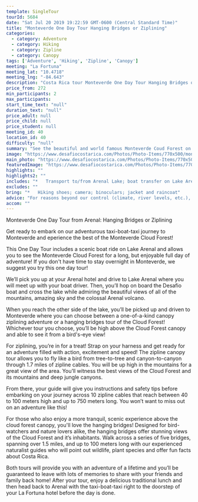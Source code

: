 ```yaml
---
template: SingleTour
tourId: 5684
date: "Sat Jul 20 2019 19:22:59 GMT-0600 (Central Standard Time)"
title: "Monteverde One Day Tour Hanging Bridges or Ziplining"
categories: 
  - category: Adventure
  - category: Hiking
  - category: Zipline
  - category: Canopy
tags: ['Adventure', 'Hiking', 'Zipline', 'Canopy']
meeting: "La Fortuna"
meeting_lat: "10.4718"
meeting_lng: "-84.643"
description: "Costa Rica tour Monteverde One Day Tour Hanging Bridges or Ziplining, id 5684"
price_from: 272
min_participants: 2
max_participants: 
start_time_text: "null"
duration_text: "null"
price_adult: null
price_child: null
price_student: null
meeting_id: 40
location_id: 40
difficulty: "null"
summary: "See the beautiful and world famous Monteverde Coud Forest on this One Day Tour from Arenal to Monteverde. Take our adventurous taxi-boat-taxi across Lake Arenal, enjoy beautiful views of the Costa Rican countryside and gorgeous mountains engulfed in rainforest. Half the fun is getting there! Upon arrival, choose between a breath-taking zipline adventure or a walk along the top of the Cloud Forest canopy on hanging bridges – on both tours you will get up-close and personal with..."
image: "https://www.desafiocostarica.com/Photos/Photo-Items/770x500/monteverde-one-day-tour---hanging-bridges--ziplining--and-gondola--1405965944.jpg"
main_photo: "https://www.desafiocostarica.com/Photos/Photo-Items/770x500/monteverde-one-day-tour---hanging-bridges--ziplining--and-gondola--1405965944.jpg"
featuredImage: "https://www.desafiocostarica.com/Photos/Photo-Items/770x500/monteverde-one-day-tour---hanging-bridges--ziplining--and-gondola--1405965944.jpg"
highlights: ""
highlights2: ""
includes: "*   Transport to/from Arenal Lake; boat transfer on Lake Arenal to ground transfer; drive up windy; steep gravel roads with amazing panoramic views of Arenal Volcano"
excludes: ""
bring: "*   Hiking shoes; camera; binoculars; jacket and raincoat"
advice: "For reasons beyond our control (climate, river levels, etc.), we may change to a more-suitable tour with an equal or similar adventure-appeal or offer other tour options so you don't miss out on a fun day in Costa Rica. We reserve the right to cancel a trip due to unfavorable conditions & will only run a tour according to our policies. Full refund is given if (on rare occasion) no tour is run. This adventure involves some inherent risk and physical exertion, so you must be in good physical condition! While the recommended weight limit for our canyoning (rappelling) tour and most zip line tours is 220 lbs (100 kilos) it’s more about waist size than weight as the ropes (canyoneering) and cables (zip lines) are rated for well over 220 lbs but the maximum waist size for the harnesses used for these tours is 42 inches. So if you are a little over 220 lbs but your waist is less than 42 inches you can still do these tours."
accom: ""
---
```

Monteverde One Day Tour from Arenal: Hanging Bridges or Ziplining

Get ready to embark on our adventurous taxi-boat-taxi journey to Monteverde and eperience the best of the Monteverde Cloud Forest!

This One Day Tour includes a scenic boat ride on Lake Arenal and allows you to see the Monteverde Cloud Forest for a long, but enjoyable full day of adventure! If you don't have time to stay overnight in Monteverde, we suggest you try this one day tour!

We’ll pick you up at your Arenal hotel and drive to Lake Arenal where you will meet up with your boat driver. Then, you’ll hop on board the Desafio boat and cross the lake while admiring the beautiful views of all of the mountains, amazing sky and the colossal Arenal volcano.

When you reach the other side of the lake, you’ll be picked up and driven to Monteverde where you can choose between a one-of-a-kind canopy ziplining adventure or a hanging bridges tour of the Cloud Forest! Whichever tour you choose, you’ll be high above the Cloud Forest canopy and able to see it from a bird's-eye view!

For ziplining, you’re in for a treat! Strap on your harness and get ready for an adventure filled with action, excitement and speed! The zipline canopy tour allows you to fly like a bird from tree-to-tree and canyon-to-canyon through 1.7 miles of zipline cables. You will be up high in the mountains for a great view of the area. You’ll witness the best views of the Cloud Forest and its mountains and deep jungle canyons.

From there, your guide will give you instructions and safety tips before embarking on your journey across 10 zipline cables that reach between 40 to 100 meters high and up to 750 meters long. You won’t want to miss out on an adventure like this!

For those who also enjoy a more tranquil, scenic experience above the cloud forest canopy, you'll love the hanging bridges! Designed for bird-watchers and nature lovers alike, the hanging bridges offer stunning views of the Cloud Forest and it’s inhabitants. Walk across a series of five bridges, spanning over 1.5 miles, and up to 100 meters long with our experienced naturalist guides who will point out wildlife, plant species and offer fun facts about Costa Rica.

Both tours will provide you with an adventure of a lifetime and you’ll be guaranteed to leave with lots of memories to share with your friends and family back home! After your tour, enjoy a delicious traditional lunch and then head back to Arenal with the taxi-boat-taxi right to the doorstep of your La Fortuna hotel before the day is done.